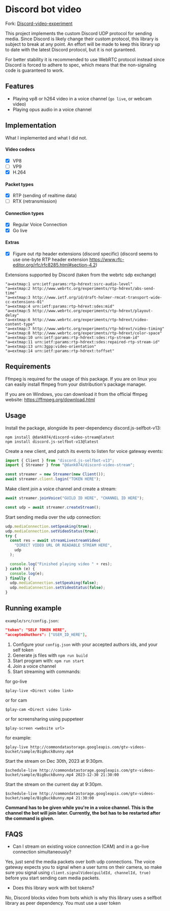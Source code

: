 # Discord bot video

Fork: [Discord-video-experiment](https://github.com/mrjvs/Discord-video-experiment)

This project implements the custom Discord UDP protocol for sending media. Since Discord is likely change their custom protocol, this library is subject to break at any point. An effort will be made to keep this library up to date with the latest Discord protocol, but it is not guranteed.

For better stability it is recommended to use WebRTC protocol instead since Discord is forced to adhere to spec, which means that the non-signaling code is guaranteed to work.

## Features

- Playing vp8 or h264 video in a voice channel (`go live`, or webcam video)
- Playing opus audio in a voice channel

## Implementation

What I implemented and what I did not.

#### Video codecs

- [x] VP8
- [ ] VP9
- [x] H.264

#### Packet types

- [x] RTP (sending of realtime data)
- [ ] RTX (retransmission)

#### Connection types

- [x] Regular Voice Connection
- [x] Go live

#### Extras

- [x] Figure out rtp header extensions (discord specific) (discord seems to use one-byte RTP header extension https://www.rfc-editor.org/rfc/rfc8285.html#section-4.2)

Extensions supported by Discord (taken from the webrtc sdp exchange)

```
"a=extmap:1 urn:ietf:params:rtp-hdrext:ssrc-audio-level"
"a=extmap:2 http://www.webrtc.org/experiments/rtp-hdrext/abs-send-time"
"a=extmap:3 http://www.ietf.org/id/draft-holmer-rmcat-transport-wide-cc-extensions-01"
"a=extmap:4 urn:ietf:params:rtp-hdrext:sdes:mid"
"a=extmap:5 http://www.webrtc.org/experiments/rtp-hdrext/playout-delay"
"a=extmap:6 http://www.webrtc.org/experiments/rtp-hdrext/video-content-type"
"a=extmap:7 http://www.webrtc.org/experiments/rtp-hdrext/video-timing"
"a=extmap:8 http://www.webrtc.org/experiments/rtp-hdrext/color-space"
"a=extmap:10 urn:ietf:params:rtp-hdrext:sdes:rtp-stream-id"
"a=extmap:11 urn:ietf:params:rtp-hdrext:sdes:repaired-rtp-stream-id"
"a=extmap:13 urn:3gpp:video-orientation"
"a=extmap:14 urn:ietf:params:rtp-hdrext:toffset"
```

## Requirements

Ffmpeg is required for the usage of this package. If you are on linux you can easily install ffmpeg from your distribution's package manager.

If you are on Windows, you can download it from the official ffmpeg website: https://ffmpeg.org/download.html

## Usage

Install the package, alongside its peer-dependency discord.js-selfbot-v13:

```
npm install @dank074/discord-video-stream@latest
npm install discord.js-selfbot-v13@latest
```

Create a new client, and patch its events to listen for voice gateway events:

```typescript
import { Client } from "discord.js-selfbot-v13";
import { Streamer } from "@dank074/discord-video-stream";

const streamer = new Streamer(new Client());
await streamer.client.login("TOKEN HERE");
```

Make client join a voice channel and create a stream:

```typescript
await streamer.joinVoice("GUILD ID HERE", "CHANNEL ID HERE");

const udp = await streamer.createStream();
```

Start sending media over the udp connection:

```typescript
udp.mediaConnection.setSpeaking(true);
udp.mediaConnection.setVideoStatus(true);
try {
  const res = await streamLivestreamVideo(
    "DIRECT VIDEO URL OR READABLE STREAM HERE",
    udp
  );

  console.log("Finished playing video " + res);
} catch (e) {
  console.log(e);
} finally {
  udp.mediaConnection.setSpeaking(false);
  udp.mediaConnection.setVideoStatus(false);
}
```

## Running example

`example/src/config.json`:

```json
"token": "SELF TOKEN HERE",
"acceptedAuthors": ["USER_ID_HERE"],
```

1. Configure your `config.json` with your accepted authors ids, and your self token
2. Generate js files with `npm run build`
3. Start program with: `npm run start`
4. Join a voice channel
5. Start streaming with commands:

for go-live

```
$play-live <Direct video link>
```

or for cam

```
$play-cam <Direct video link>
```

or for screensharing using puppeteer

```
$play-screen <website url>
```

for example:

```
$play-live http://commondatastorage.googleapis.com/gtv-videos-bucket/sample/BigBuckBunny.mp4
```

Start the stream on Dec 30th, 2023 at 9:30pm.
```
$schedule-live http://commondatastorage.googleapis.com/gtv-videos-bucket/sample/BigBuckBunny.mp4 2023-12-30 21:30:00
```

Start the stream on the current day at 9:30pm.
```
$schedule-live http://commondatastorage.googleapis.com/gtv-videos-bucket/sample/BigBuckBunny.mp4 21:30:00
```

**Command has to be given while you're in a voice channel. This is the channel the bot will join later. Currently, the bot has to be restarted after the command is given.**
## FAQS
- Can I stream on existing voice connection (CAM) and in a go-live connection simultaneously?

Yes, just send the media packets over both udp connections. The voice gateway expects you to signal when a user turns on their camera, so make sure you signal using `client.signalVideo(guildId, channelId, true)` before you start sending cam media packets.

- Does this library work with bot tokens?

No, Discord blocks video from bots which is why this library uses a selfbot library as peer dependency. You must use a user token
```
